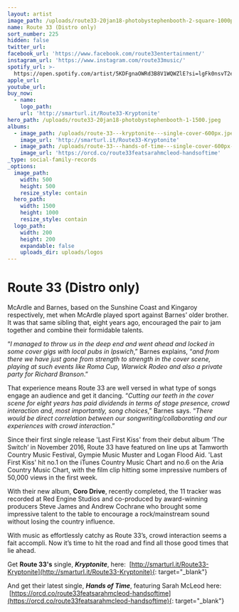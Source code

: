 ```yaml
---
layout: artist
image_path: /uploads/route33-20jan18-photobystephenbooth-2-square-1000px.jpeg
name: Route 33 (Distro only)
sort_number: 225
hidden: false
twitter_url:
facebook_url: 'https://www.facebook.com/route33entertainment/'
instagram_url: 'https://www.instagram.com/route33music/'
spotify_url: >-
  https://open.spotify.com/artist/5KDFgnaOWRd3B8V1WQWZlE?si=lgFk0nsvT2efFNUBaKL29QCN?si=6B1AlYBMQ9ODFd2sEuw5IA
apple_url:
youtube_url:
buy_now:
  - name:
    logo_path:
    url: 'http://smarturl.it/Route33-Kryptonite'
hero_path: /uploads/route33-20jan18-photobystephenbooth-1-1500.jpeg
albums:
  - image_path: /uploads/route-33---kryptonite---single-cover-600px.jpeg
    image_url: 'http://smarturl.it/Route33-Kryptonite'
  - image_path: /uploads/route-33---hands-of-time---single-cover-600px-1.jpg
    image_url: 'https://orcd.co/route33featsarahmcleod-handsoftime'
_type: social-family-records
_options:
  image_path:
    width: 500
    height: 500
    resize_style: contain
  hero_path:
    width: 1500
    height: 1000
    resize_style: contain
  logo_path:
    width: 200
    height: 200
    expandable: false
    uploads_dir: uploads/logos
---
```


# **Route 33 (Distro only)**

McArdle and Barnes, based on the Sunshine Coast and Kingaroy respectively, met when McArdle played sport against Barnes’ older brother. It was that same sibling that, eight years ago, encouraged the pair to jam together and combine their formidable talents.

“*I managed to throw us in the deep end and went ahead and locked in some cover gigs with local pubs in Ipswich*,” Barnes explains, “*and from there we have just gone from strength to strength in the cover scene, playing at such events like Roma Cup, Warwick Rodeo and also a private party for Richard Branson*.”

That experience means Route 33 are well versed in what type of songs engage an audience and get it dancing. “*Cutting our teeth in the cover scene for eight years has paid dividends in terms of stage presence, crowd interaction and, most importantly, song choices*,” Barnes says. “*There would be direct correlation between our songwriting/collaborating and our experiences with crowd interaction*.”

Since their first single release 'Last First Kiss' from their debut album ‘The Switch’ in November 2016, Route 33 have featured on line ups at Tamworth Country Music Festival, Gympie Music Muster and Logan Flood Aid. 'Last First Kiss' hit no.1 on the iTunes Country Music Chart and no.6 on the Aria Country Music Chart, with the film clip hitting some impressive numbers of 50,000 views in the first week.

With their new album, **Coro Drive**, recently completed, the 11 tracker was recorded at Red Engine Studios and co-produced by award-winning producers Steve James and Andrew Cochrane who brought some impressive talent to the table to encourage a rock/mainstream sound without losing the country influence.

With music as effortlessly catchy as Route 33’s, crowd interaction seems a fait accompli. Now it’s time to hit the road and find all those good times that lie ahead.

Get **Route 33's**&nbsp;single, ***Kryptonite***, here: &nbsp;[http://smarturl.it/Route33-Kryptonite](http://smarturl.it/Route33-Kryptonite){: target="_blank"}

And get their latest single, ***Hands of Time***, featuring Sarah McLeod here: &nbsp;[https://orcd.co/route33featsarahmcleod-handsoftime](https://orcd.co/route33featsarahmcleod-handsoftime){: target="_blank"}